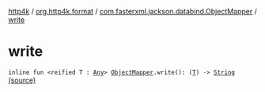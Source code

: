 [http4k](../../index.md) / [org.http4k.format](../index.md) / [com.fasterxml.jackson.databind.ObjectMapper](index.md) / [write](./write.md)

# write

`inline fun <reified T : `[`Any`](https://kotlinlang.org/api/latest/jvm/stdlib/kotlin/-any/index.html)`> `[`ObjectMapper`](https://fasterxml.github.io/jackson-databind/javadoc/2.10/com/fasterxml/jackson/databind/ObjectMapper.html)`.write(): (`[`T`](write.md#T)`) -> `[`String`](https://kotlinlang.org/api/latest/jvm/stdlib/kotlin/-string/index.html) [(source)](https://github.com/http4k/http4k/blob/master/http4k-format-jackson/src/main/kotlin/org/http4k/format/ConfigurableJackson.kt#L94)